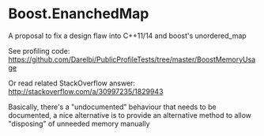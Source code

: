 # Boost.EnanchedMap
A proposal to fix a design flaw into C++11/14 and boost's unordered_map

See profiling code:
https://github.com/Darelbi/PublicProfileTests/tree/master/BoostMemoryUsage

Or read related StackOverflow answer:
http://stackoverflow.com/a/30997235/1829943

Basically, there's a "undocumented" behaviour that needs to be documented, a nice alternative is to provide an alternative method to allow "disposing" of unneeded memory manually
